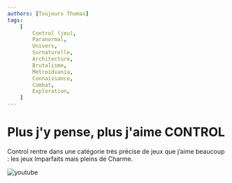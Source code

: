 ```yaml
---
authors: [Toujours Thomas]
tags:
    [
        Control (jeu),
        Paranormal,
        Univers,
        Surnaturelle,
        Architecture,
        Brutalisme,
        Metroidvania,
        Connaissance,
        Combat,
        Exploration,
    ]
---
```


# Plus j'y pense, plus j'aime CONTROL

Control rentre dans une catégorie très précise de jeux que j’aime beaucoup : les jeux Imparfaits mais pleins de Charme.

![youtube](https://www.youtube.com/watch?v=wyrGWORZNf0)
